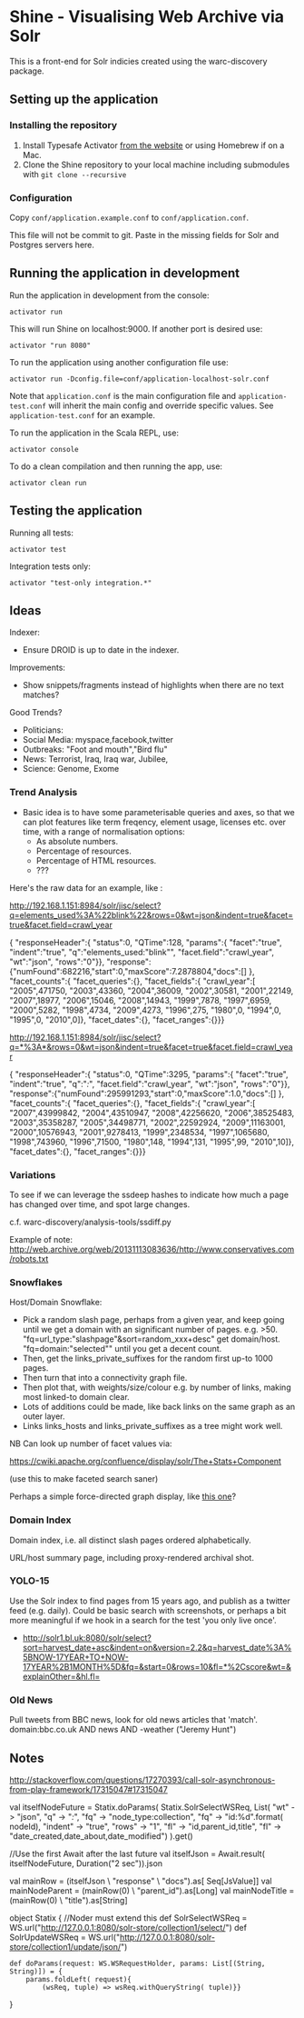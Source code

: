 # Shine - Visualising Web Archive via Solr

This is a front-end for Solr indicies created using the warc-discovery package. 

## Setting up the application

### Installing the repository

1. Install Typesafe Activator [from the website](https://www.lightbend.com/activator/download) or using Homebrew if on a Mac.
2. Clone the Shine repository to your local machine including submodules with ```git clone --recursive```

### Configuration

Copy ```conf/application.example.conf``` to ```conf/application.conf```. 

This file will not be commit to git. Paste in the missing fields for Solr and Postgres servers here.


## Running the application in development

Run the application in development from the console:

    activator run

This will run Shine on localhost:9000. If another port is desired use:

    activator "run 8080" 

To run the application using another configuration file use:

    activator run -Dconfig.file=conf/application-localhost-solr.conf

Note that ```application.conf``` is the main configuration file and ```application-test.conf``` will inherit the main config and override specific
values. See ```application-test.conf``` for an example.

To run the application in the Scala REPL, use:

    activator console

To do a clean compilation and then running the app, use:

    activator clean run


## Testing the application

Running all tests:

    activator test

Integration tests only:

    activator "test-only integration.*"


## Ideas

Indexer:

* Ensure DROID is up to date in the indexer.

Improvements:

* Show snippets/fragments instead of highlights when there are no text matches?

Good Trends?

* Politicians:
* Social Media: myspace,facebook,twitter
* Outbreaks: "Foot and mouth","Bird flu"
* News: Terrorist, Iraq, Iraq war, Jubilee,
* Science: Genome, Exome
    
### Trend Analysis ###
* Basic idea is to have some parameterisable queries and axes, so that we can plot features 
like term freqency, element usage, licenses etc. over time, with a range of normalisation options:
    * As absolute numbers.
    * Percentage of resources.
    * Percentage of HTML resources.
    * ???

Here's the raw data for an example, like <blink>:

http://192.168.1.151:8984/solr/jisc/select?q=elements_used%3A%22blink%22&rows=0&wt=json&indent=true&facet=true&facet.field=crawl_year


{
  "responseHeader":{
    "status":0,
    "QTime":128,
    "params":{
      "facet":"true",
      "indent":"true",
      "q":"elements_used:\"blink\"",
      "facet.field":"crawl_year",
      "wt":"json",
      "rows":"0"}},
  "response":{"numFound":682216,"start":0,"maxScore":7.2878804,"docs":[]
  },
  "facet_counts":{
    "facet_queries":{},
    "facet_fields":{
      "crawl_year":[
        "2005",471750,
        "2003",43360,
        "2004",36009,
        "2002",30581,
        "2001",22149,
        "2007",18977,
        "2006",15046,
        "2008",14943,
        "1999",7878,
        "1997",6959,
        "2000",5282,
        "1998",4734,
        "2009",4273,
        "1996",275,
        "1980",0,
        "1994",0,
        "1995",0,
        "2010",0]},
    "facet_dates":{},
    "facet_ranges":{}}}

http://192.168.1.151:8984/solr/jisc/select?q=*%3A*&rows=0&wt=json&indent=true&facet=true&facet.field=crawl_year

{
  "responseHeader":{
    "status":0,
    "QTime":3295,
    "params":{
      "facet":"true",
      "indent":"true",
      "q":"*:*",
      "facet.field":"crawl_year",
      "wt":"json",
      "rows":"0"}},
  "response":{"numFound":295991293,"start":0,"maxScore":1.0,"docs":[]
  },
  "facet_counts":{
    "facet_queries":{},
    "facet_fields":{
      "crawl_year":[
        "2007",43999842,
        "2004",43510947,
        "2008",42256620,
        "2006",38525483,
        "2003",35358287,
        "2005",34498771,
        "2002",22592924,
        "2009",11163001,
        "2000",10576943,
        "2001",9278413,
        "1999",2348534,
        "1997",1065680,
        "1998",743960,
        "1996",71500,
        "1980",148,
        "1994",131,
        "1995",99,
        "2010",10]},
    "facet_dates":{},
    "facet_ranges":{}}}

### Variations ###
To see if we can leverage the ssdeep hashes to indicate how much a page has changed over time, and spot large changes.

c.f. warc-discovery/analysis-tools/ssdiff.py

Example of note: http://web.archive.org/web/20131113083636/http://www.conservatives.com/robots.txt

    
### Snowflakes ###

Host/Domain Snowflake:
- Pick a random slash page, perhaps from a given year, and keep going until we
get a domain with an significant number of pages. e.g. >50.
"fq=url_type:"slashpage"&sort=random_xxx+desc" get domain/host.
"fq=domain:"selected"" until you get a decent count.
- Then, get the links_private_suffixes for the random first up-to 1000 pages.
- Then turn that into a connectivity graph file.
- Then plot that, with weights/size/colour e.g. by number of links, making most linked-to domain clear.
- Lots of additions could be made, like back links on the same graph as an outer layer.
- Links links_hosts and links_private_suffixes as a tree might work well.

NB Can look up number of facet values via:

https://cwiki.apache.org/confluence/display/solr/The+Stats+Component

(use this to make faceted search saner)

Perhaps a simple force-directed graph display, like [this one](http://bl.ocks.org/mbostock/1153292)?


### Domain Index ###

Domain index, i.e. all distinct slash pages ordered alphabetically.

URL/host summary page, including proxy-rendered archival shot.


### YOLO-15 ###

Use the Solr index to find pages from 15 years ago, and publish as a twitter feed (e.g. daily). Could be basic search with screenshots, or perhaps a bit more meaningful if we hook in a search for the test 'you only live once'.

* http://solr1.bl.uk:8080/solr/select?sort=harvest_date+asc&indent=on&version=2.2&q=harvest_date%3A%5BNOW-17YEAR+TO+NOW-17YEAR%2B1MONTH%5D&fq=&start=0&rows=10&fl=*%2Cscore&wt=&explainOther=&hl.fl=


### Old News ###

Pull tweets from BBC news, look for old news articles that 'match'.
domain:bbc.co.uk AND news AND -weather ("Jeremy Hunt")


Notes
-----



http://stackoverflow.com/questions/17270393/call-solr-asynchronous-from-play-framework/17315047#17315047

val itselfNodeFuture = Statix.doParams( Statix.SolrSelectWSReq, 
    List(
    "wt"     -> "json", 
    "q"      -> "*:*",
    "fq"     -> "node_type:collection",
    "fq"     -> "id:%d".format( nodeId),
    "indent" -> "true",
    "rows"   -> "1",
    "fl"     -> "id,parent_id,title",
    "fl"     -> "date_created,date_about,date_modified")
).get()

//Use the first Await after the last future
val itselfJson = Await.result(
    itselfNodeFuture, Duration("2 sec")).json

val mainRow = (itselfJson \ "response" \ "docs").as[ Seq[JsValue]]
val mainNodeParent = (mainRow(0) \ "parent_id").as[Long]
val mainNodeTitle = (mainRow(0) \ "title").as[String]


object Statix { //Noder must extend this
    def SolrSelectWSReq = WS.url("http://127.0.0.1:8080/solr-store/collection1/select/")
    def SolrUpdateWSReq = WS.url("http://127.0.0.1:8080/solr-store/collection1/update/json/")

    def doParams(request: WS.WSRequestHolder, params: List[(String, String)]) = {
        params.foldLeft( request){
            (wsReq, tuple) => wsReq.withQueryString( tuple)}}
}